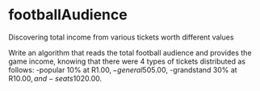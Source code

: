 # footballAudience
Discovering total income from various tickets worth different values

Write an algorithm that reads the total football audience and provides the game income, knowing that there were 4 types of tickets distributed as follows: 
-popular 10% at R$1.00, 
-general 50% at R$5.00, 
-grandstand 30% at R$10.00, and 
-seats 10% at R$20.00.
